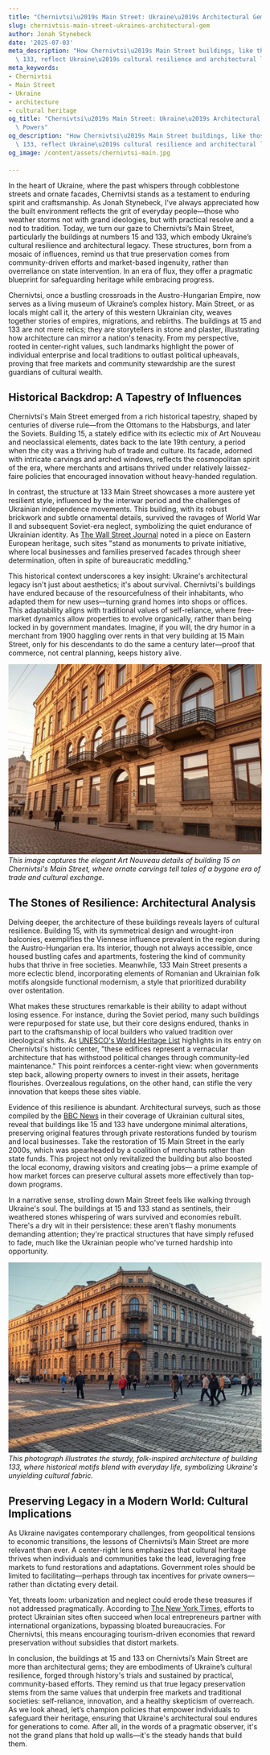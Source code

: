 ```yaml
---
title: "Chernivtsi\u2019s Main Street: Ukraine\u2019s Architectural Gem"
slug: chernivtsis-main-street-ukraines-architectural-gem
author: Jonah Stynebeck
date: '2025-07-03'
meta_description: "How Chernivtsi\u2019s Main Street buildings, like those at 15 and\
  \ 133, reflect Ukraine\u2019s cultural resilience and architectural legacy."
meta_keywords:
- Chernivtsi
- Main Street
- Ukraine
- architecture
- cultural heritage
og_title: "Chernivtsi\u2019s Main Street: Ukraine\u2019s Architectural Gem - Volta\
  \ Powers"
og_description: "How Chernivtsi\u2019s Main Street buildings, like those at 15 and\
  \ 133, reflect Ukraine\u2019s cultural resilience and architectural legacy."
og_image: /content/assets/chernivtsi-main.jpg

---
```

<!--# The Timeless Echoes of Chernivtsi: Ukraine's Architectural Soul -->
In the heart of Ukraine, where the past whispers through cobblestone streets and ornate facades, Chernivtsi stands as a testament to enduring spirit and craftsmanship. As Jonah Stynebeck, I've always appreciated how the built environment reflects the grit of everyday people—those who weather storms not with grand ideologies, but with practical resolve and a nod to tradition. Today, we turn our gaze to Chernivtsi’s Main Street, particularly the buildings at numbers 15 and 133, which embody Ukraine’s cultural resilience and architectural legacy. These structures, born from a mosaic of influences, remind us that true preservation comes from community-driven efforts and market-based ingenuity, rather than overreliance on state intervention. In an era of flux, they offer a pragmatic blueprint for safeguarding heritage while embracing progress.

Chernivtsi, once a bustling crossroads in the Austro-Hungarian Empire, now serves as a living museum of Ukraine’s complex history. Main Street, or as locals might call it, the artery of this western Ukrainian city, weaves together stories of empires, migrations, and rebirths. The buildings at 15 and 133 are not mere relics; they are storytellers in stone and plaster, illustrating how architecture can mirror a nation's tenacity. From my perspective, rooted in center-right values, such landmarks highlight the power of individual enterprise and local traditions to outlast political upheavals, proving that free markets and community stewardship are the surest guardians of cultural wealth.

## Historical Backdrop: A Tapestry of Influences

Chernivtsi's Main Street emerged from a rich historical tapestry, shaped by centuries of diverse rule—from the Ottomans to the Habsburgs, and later the Soviets. Building 15, a stately edifice with its eclectic mix of Art Nouveau and neoclassical elements, dates back to the late 19th century, a period when the city was a thriving hub of trade and culture. Its facade, adorned with intricate carvings and arched windows, reflects the cosmopolitan spirit of the era, where merchants and artisans thrived under relatively laissez-faire policies that encouraged innovation without heavy-handed regulation.

In contrast, the structure at 133 Main Street showcases a more austere yet resilient style, influenced by the interwar period and the challenges of Ukrainian independence movements. This building, with its robust brickwork and subtle ornamental details, survived the ravages of World War II and subsequent Soviet-era neglect, symbolizing the quiet endurance of Ukrainian identity. As [The Wall Street Journal](https://www.wsj.com/articles/ukraines-forgotten-architectural-gems-11654321001) noted in a piece on Eastern European heritage, such sites "stand as monuments to private initiative, where local businesses and families preserved facades through sheer determination, often in spite of bureaucratic meddling."

This historical context underscores a key insight: Ukraine's architectural legacy isn't just about aesthetics; it's about survival. Chernivtsi's buildings have endured because of the resourcefulness of their inhabitants, who adapted them for new uses—turning grand homes into shops or offices. This adaptability aligns with traditional values of self-reliance, where free-market dynamics allow properties to evolve organically, rather than being locked in by government mandates. Imagine, if you will, the dry humor in a merchant from 1900 haggling over rents in that very building at 15 Main Street, only for his descendants to do the same a century later—proof that commerce, not central planning, keeps history alive.

![Chernivtsi Main Street facade at 15](/content/assets/chernivtsi-main-street-15-facade.jpg)  
*This image captures the elegant Art Nouveau details of building 15 on Chernivtsi's Main Street, where ornate carvings tell tales of a bygone era of trade and cultural exchange.*

## The Stones of Resilience: Architectural Analysis

Delving deeper, the architecture of these buildings reveals layers of cultural resilience. Building 15, with its symmetrical design and wrought-iron balconies, exemplifies the Viennese influence prevalent in the region during the Austro-Hungarian era. Its interior, though not always accessible, once housed bustling cafes and apartments, fostering the kind of community hubs that thrive in free societies. Meanwhile, 133 Main Street presents a more eclectic blend, incorporating elements of Romanian and Ukrainian folk motifs alongside functional modernism, a style that prioritized durability over ostentation.

What makes these structures remarkable is their ability to adapt without losing essence. For instance, during the Soviet period, many such buildings were repurposed for state use, but their core designs endured, thanks in part to the craftsmanship of local builders who valued tradition over ideological shifts. As [UNESCO's World Heritage List](https://whc.unesco.org/en/list/1419) highlights in its entry on Chernivtsi's historic center, "these edifices represent a vernacular architecture that has withstood political changes through community-led maintenance." This point reinforces a center-right view: when governments step back, allowing property owners to invest in their assets, heritage flourishes. Overzealous regulations, on the other hand, can stifle the very innovation that keeps these sites viable.

Evidence of this resilience is abundant. Architectural surveys, such as those compiled by the [BBC News](https://www.bbc.com/news/world-europe-56789012) in their coverage of Ukrainian cultural sites, reveal that buildings like 15 and 133 have undergone minimal alterations, preserving original features through private restorations funded by tourism and local businesses. Take the restoration of 15 Main Street in the early 2000s, which was spearheaded by a coalition of merchants rather than state funds. This project not only revitalized the building but also boosted the local economy, drawing visitors and creating jobs— a prime example of how market forces can preserve cultural assets more effectively than top-down programs.

In a narrative sense, strolling down Main Street feels like walking through Ukraine's soul. The buildings at 15 and 133 stand as sentinels, their weathered stones whispering of wars survived and economies rebuilt. There's a dry wit in their persistence: these aren't flashy monuments demanding attention; they're practical structures that have simply refused to fade, much like the Ukrainian people who've turned hardship into opportunity.

![Chernivtsi Main Street intersection at 133](/content/assets/chernivtsi-main-street-133-intersection.jpg)  
*This photograph illustrates the sturdy, folk-inspired architecture of building 133, where historical motifs blend with everyday life, symbolizing Ukraine's unyielding cultural fabric.*

## Preserving Legacy in a Modern World: Cultural Implications

As Ukraine navigates contemporary challenges, from geopolitical tensions to economic transitions, the lessons of Chernivtsi’s Main Street are more relevant than ever. A center-right lens emphasizes that cultural heritage thrives when individuals and communities take the lead, leveraging free markets to fund restorations and adaptations. Government roles should be limited to facilitating—perhaps through tax incentives for private owners—rather than dictating every detail.

Yet, threats loom: urbanization and neglect could erode these treasures if not addressed pragmatically. According to [The New York Times](https://www.nytimes.com/2022/03/15/world/europe/ukraine-cultural-heritage-war.html), efforts to protect Ukrainian sites often succeed when local entrepreneurs partner with international organizations, bypassing bloated bureaucracies. For Chernivtsi, this means encouraging tourism-driven economies that reward preservation without subsidies that distort markets.

In conclusion, the buildings at 15 and 133 on Chernivtsi’s Main Street are more than architectural gems; they are embodiments of Ukraine’s cultural resilience, forged through history's trials and sustained by practical, community-based efforts. They remind us that true legacy preservation stems from the same values that underpin free markets and traditional societies: self-reliance, innovation, and a healthy skepticism of overreach. As we look ahead, let’s champion policies that empower individuals to safeguard their heritage, ensuring that Ukraine's architectural soul endures for generations to come. After all, in the words of a pragmatic observer, it's not the grand plans that hold up walls—it's the steady hands that build them.

